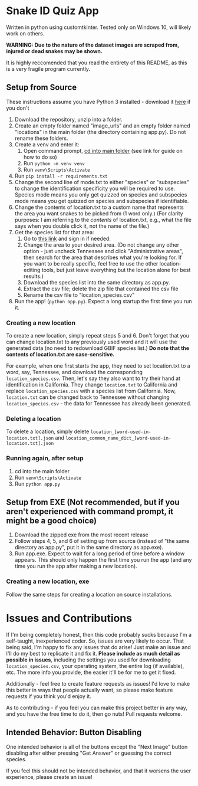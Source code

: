 # Snake ID Quiz App

Written in python using customtkinter. Tested only on Windows 10, will likely work on others.

**WARNING: Due to the nature of the dataset images are scraped from, injured or dead snakes may be shown.**

It is highly reccomended that you read the entirety of this README, as this is a very fragile program currently.

## Setup from Source

These instructions assume you have Python 3 installed - download it [here](https://www.python.org/downloads/) if you don't
1. Download the repository, unzip into a folder.
2. Create an empty folder named "image_urls" and an empty folder named "locations" in the main folder (the directory containing app.py). Do not rename these folders.
3. Create a venv and enter it:
   1. Open command prompt, [cd into main folder](https://www.wikihow.com/Change-Directories-in-Command-Prompt) (see link for guide on how to do so)
   2. Run `python -m venv venv`
   3. Run `venv\Scripts\Activate`
4. Run `pip install -r requirements.txt`
5. Change the second line of mode.txt to either "species" or "subspecies" to change the identification specificity you will be required to use. Species mode means you only get quizzed on species and subspecies mode means you get quizzed on species and subspecies if identifiable.
6. Change the contents of location.txt to a custom name that represents the area you want snakes to be picked from (1 word only.) (For clarity purposes: I am referring to the *contents* of location.txt, e.g., what the file says when you double click it, not the name of the file.)
7. Get the species list for that area:
   1. Go to [this link](https://www.gbif.org/occurrence/download?dataset_key=50c9509d-22c7-4a22-a47d-8c48425ef4a7&taxon_key=11592253&occurrence_status=present&gadm_gid=USA.43_1) and sign in if needed.
   2. Change the area to your desired area. (Do not change any other option - just uncheck Tennessee and click "Administrative areas", then search for the area that describes what you're looking for. If you want to be really specific, feel free to use the other location-editing tools, but just leave everything but the location alone for best results.)
   3. Download the species list into the same directory as app.py.
   4. Extract the csv file; delete the zip file that contained the csv file
   5. Rename the csv file to "location_species.csv"
8. Run the app! (`python app.py`). Expect a long startup the first time you run it.

### Creating a new location

To create a new location, simply repeat steps 5 and 6. Don't forget that you can change location.txt to any previously used word and it will use the generated data (no need to redownload GBIF species list.) **Do note that the contents of location.txt are case-sensitive.**

For example, when one first starts the app, they need to set location.txt to a word, say, Tennessee, and download the corresponding `location_species.csv`. Then, let's say they also want to try their hand at identification in California. They change `location.txt` to California and replace `location_species.csv` with a species list from California. Now, `location.txt` can be changed back to Tennessee without changing `location_species.csv` - the data for Tennessee has already been generated.

### Deleting a location

To delete a location, simply delete `location_[word-used-in-location.txt].json` and `location_common_name_dict_[word-used-in-location.txt].json`

### Running again, after setup

1. cd into the main folder
2. Run `venv\Scripts\Activate`
3. Run `python app.py`

## Setup from EXE (Not recommended, but if you aren't experienced with command prompt, it might be a good choice)

1. Download the zipped exe from the most recent release
2. Follow steps 4, 5, and 6 of setting up from source (instead of "the same directory as app.py", put it in the same directory as app.exe).
3. Run app.exe. Expect to wait for a long period of time before a window appears. This should only happen the first time you run the app (and any time you run the app after making a new location).

### Creating a new location, exe

Follow the same steps for creating a location on source installations.

# Issues and Contributions

If I'm being completely honest, then this code probably sucks because I'm a self-taught, inexperienced coder. So, issues are very likely to occur. That being said, I'm happy to fix any issues that do arise! Just make an issue and I'll do my best to replicate it and fix it. **Please include as much detail as possible in issues**, including the settings you used for downloading `location_species.csv`, your operating system, the entire log (if available), etc. The more info you provide, the easier it'll be for me to get it fixed.

Additionally - feel free to create feature requests as issues! I'd love to make this better in ways that people actually want, so please make feature requests if you think you'd enjoy it.

As to contributing - if you feel you can make this project better in any way, and you have the free time to do it, then go nuts! Pull requests welcome.

## Intended Behavior: Button Disabling

One intended behavior is all of the buttons except the "Next Image" button disabling after either pressing "Get Answer" or guessing the correct species.

If you feel this should not be intended behavior, and that it worsens the user experience, please create an issue!

